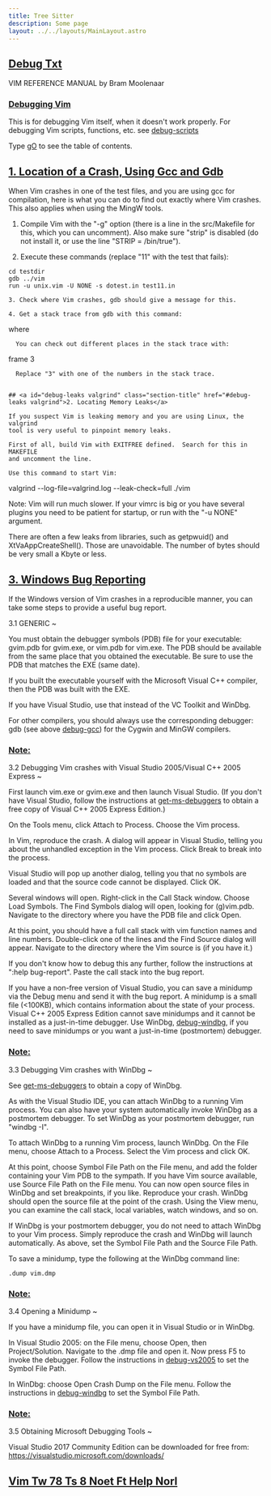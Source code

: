 ```yaml
---
title: Tree Sitter
description: Some page
layout: ../../layouts/MainLayout.astro
---
```



## <a id="Nvim" class="section-title" href="#Nvim"> Debug Txt</a> 

VIM REFERENCE MANUAL    by Bram Moolenaar


### <a id="debug-vim" class="section-title" href="#debug-vim">Debugging Vim</a>

This is for debugging Vim itself, when it doesn't work properly.
For debugging Vim scripts, functions, etc. see [debug-scripts](#debug-scripts)

Type [gO](#gO) to see the table of contents.


## <a id="debug-gcc gdb" class="section-title" href="#debug-gcc gdb">1. Location of a Crash, Using Gcc and Gdb</a> 

When Vim crashes in one of the test files, and you are using gcc for
compilation, here is what you can do to find out exactly where Vim crashes.
This also applies when using the MingW tools.

1. Compile Vim with the "-g" option (there is a line in the src/Makefile for
this, which you can uncomment).  Also make sure "strip" is disabled (do not
install it, or use the line "STRIP = /bin/true").

2. Execute these commands (replace "11" with the test that fails):
```
cd testdir
gdb ../vim
run -u unix.vim -U NONE -s dotest.in test11.in

3. Check where Vim crashes, gdb should give a message for this.

4. Get a stack trace from gdb with this command:
```
where

```
  You can check out different places in the stack trace with:
```
frame 3

```
  Replace "3" with one of the numbers in the stack trace.


## <a id="debug-leaks valgrind" class="section-title" href="#debug-leaks valgrind">2. Locating Memory Leaks</a> 

If you suspect Vim is leaking memory and you are using Linux, the valgrind
tool is very useful to pinpoint memory leaks.

First of all, build Vim with EXITFREE defined.  Search for this in MAKEFILE
and uncomment the line.

Use this command to start Vim:
```
valgrind --log-file=valgrind.log --leak-check=full ./vim

Note: Vim will run much slower.  If your vimrc is big or you have several
plugins you need to be patient for startup, or run with the "-u NONE"
argument.

There are often a few leaks from libraries, such as getpwuid() and
XtVaAppCreateShell().  Those are unavoidable.  The number of bytes should be
very small a Kbyte or less.


## <a id="debug-win32" class="section-title" href="#debug-win32">3. Windows Bug Reporting</a> 

If the Windows version of Vim crashes in a reproducible manner, you can take
some steps to provide a useful bug report.


3.1 GENERIC ~

You must obtain the debugger symbols (PDB) file for your executable: gvim.pdb
for gvim.exe, or vim.pdb for vim.exe. The PDB should be available from the
same place that you obtained the executable. Be sure to use the PDB that
matches the EXE (same date).

If you built the executable yourself with the Microsoft Visual C++ compiler,
then the PDB was built with the EXE.

If you have Visual Studio, use that instead of the VC Toolkit and WinDbg.

For other compilers, you should always use the corresponding debugger: gdb
(see above [debug-gcc](#debug-gcc)) for the Cygwin and MinGW compilers.


### <a id="debug-vs2005" class="section-title" href="#debug-vs2005">Note:</a>
3.2 Debugging Vim crashes with Visual Studio 2005/Visual C++ 2005 Express ~

First launch vim.exe or gvim.exe and then launch Visual Studio.  (If you don't
have Visual Studio, follow the instructions at [get-ms-debuggers](#get-ms-debuggers) to obtain a
free copy of Visual C++ 2005 Express Edition.)

On the Tools menu, click Attach to Process.  Choose the Vim process.

In Vim, reproduce the crash.  A dialog will appear in Visual Studio, telling
you about the unhandled exception in the Vim process.  Click Break to break
into the process.

Visual Studio will pop up another dialog, telling you that no symbols are
loaded and that the source code cannot be displayed.  Click OK.

Several windows will open.  Right-click in the Call Stack window.  Choose Load
Symbols.  The Find Symbols dialog will open, looking for (g)vim.pdb.  Navigate
to the directory where you have the PDB file and click Open.

At this point, you should have a full call stack with vim function names and
line numbers.  Double-click one of the lines and the Find Source dialog will
appear.  Navigate to the directory where the Vim source is (if you have it.)

If you don't know how to debug this any further, follow the instructions
at ":help bug-report".  Paste the call stack into the bug report.

If you have a non-free version of Visual Studio, you can save a minidump via
the Debug menu and send it with the bug report.  A minidump is a small file
(<100KB), which contains information about the state of your process.
Visual C++ 2005 Express Edition cannot save minidumps and it cannot be
installed as a just-in-time debugger. Use WinDbg, [debug-windbg](#debug-windbg), if you
need to save minidumps or you want a just-in-time (postmortem) debugger.

### <a id="debug-windbg" class="section-title" href="#debug-windbg">Note:</a>
3.3 Debugging Vim crashes with WinDbg ~

See [get-ms-debuggers](#get-ms-debuggers) to obtain a copy of WinDbg.

As with the Visual Studio IDE, you can attach WinDbg to a running Vim process.
You can also have your system automatically invoke WinDbg as a postmortem
debugger. To set WinDbg as your postmortem debugger, run "windbg -I".

To attach WinDbg to a running Vim process, launch WinDbg. On the File menu,
choose Attach to a Process. Select the Vim process and click OK.

At this point, choose Symbol File Path on the File menu, and add the folder
containing your Vim PDB to the sympath. If you have Vim source available,
use Source File Path on the File menu. You can now open source files in WinDbg
and set breakpoints, if you like. Reproduce your crash. WinDbg should open the
source file at the point of the crash. Using the View menu, you can examine
the call stack, local variables, watch windows, and so on.

If WinDbg is your postmortem debugger, you do not need to attach WinDbg to
your Vim process. Simply reproduce the crash and WinDbg will launch
automatically. As above, set the Symbol File Path and the Source File Path.

To save a minidump, type the following at the WinDbg command line:
```
.dump vim.dmp

```

### <a id="debug-minidump" class="section-title" href="#debug-minidump">Note:</a>
3.4 Opening a Minidump ~

If you have a minidump file, you can open it in Visual Studio or in WinDbg.

In Visual Studio 2005: on the File menu, choose Open, then Project/Solution.
Navigate to the .dmp file and open it. Now press F5 to invoke the debugger.
Follow the instructions in [debug-vs2005](#debug-vs2005) to set the Symbol File Path.

In WinDbg: choose Open Crash Dump on the File menu. Follow the instructions in
[debug-windbg](#debug-windbg) to set the Symbol File Path.

### <a id="get-ms-debuggers" class="section-title" href="#get-ms-debuggers">Note:</a>
3.5 Obtaining Microsoft Debugging Tools ~

Visual Studio 2017 Community Edition can be downloaded for free from:
https://visualstudio.microsoft.com/downloads/


## <a id="" class="section-title" href="#">Vim Tw 78 Ts 8 Noet Ft Help Norl</a> 




